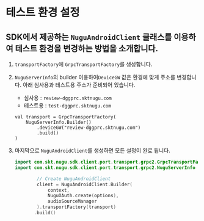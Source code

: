 # 테스트 환경 설정

## SDK에서 제공하는 `NuguAndroidClient` 클래스를 이용하여 테스트 환경을 변경하는 방법을 소개합니다.

1. `transportFactory`에 `GrpcTransportFactory`를 생성합니다.
2.  `NuguServerInfo`의 builder 이용하여`DeviceGW` 값은 환경에 맞게 주소를 변경합니다. 아래 심사용과 테스트용 주소가 준비되어 있습니다.

    * 심사용 : `review-dggprc.sktnugu.com` 
    * 테스트용 : `test-dggprc.sktnugu.com`

    ```
    val transport = GrpcTransportFactory(
        NuguServerInfo.Builder()
            .deviceGW("review-dggprc.sktnugu.com")
            .build()
    )
    ```
3.  마지막으로 `NuguAndroidClient`를 생성하면 모든 설정이 완료 됩니다.

    ```kotlin
    import com.skt.nugu.sdk.client.port.transport.grpc2.GrpcTransportFactory
    import com.skt.nugu.sdk.client.port.transport.grpc2.NuguServerInfo

            // Create NuguAndroidClient
            client = NuguAndroidClient.Builder(
                context,
                NuguOAuth.create(options),
                audioSourceManager
            ).transportFactory(transport)
           .build()
    ```
